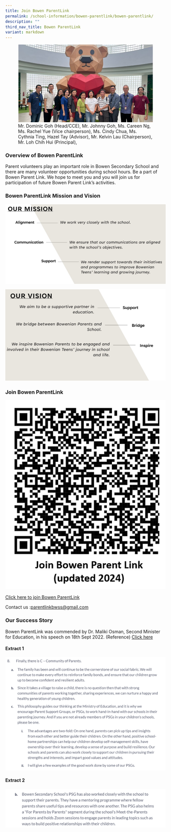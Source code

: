 ```yaml
---
title: Join Bowen ParentLink
permalink: /school-information/bowen-parentlink/bowen-parentlink/
description: ""
third_nav_title: Bowen ParentLink
variant: markdown
---
```

<figure>
<img src="/images/Parentlink%20Group%20Photo.jpg">
<figcaption>Mr. Dominic Goh (Head/CCE),  Mr. Johnny Goh, Ms. Careen Ng, Ms. Rachel Yue (Vice chairperson), Ms. Cindy Chua, Ms. Cythnia Ting, Hazel Tay (Advisor), Mr. Kelvin Lau (Chairperson), Mr. Loh Chih Hui (Principal),</figcaption>
</figure>

### Overview of Bowen ParentLink

Parent volunteers play an important role in Bowen Secondary School and there are many volunteer opportunities during school hours. Be a part of Bowen Parent Link. We hope to meet you and you will join us for participation of future Bowen Parent Link’s activities.


### Bowen ParentLink Mission and Vision

![](/images/PLink%20Misson.jpg)

![](/images/PLink%20Vision.jpg)

### Join Bowen ParentLink
![Join ParentLink QR Code](/images/School%20Information/Bowen%20ParentLink/Join_ParentLink_2024.jpg)
		 
[Click here to join Bowen ParentLink](https://docs.google.com/forms/d/e/1FAIpQLSek5jWMu-Ik1Gxfht-VVy7vfdGIgLYBdf7Wssvx1Hz56QQZqQ/viewform)

Contact us :[parentlinkbwss@gmail.com](mailto:parentlinkbwss@gmail.com)

### Our Success Story

Bowen ParentLink was commended by Dr. Maliki Osman, Second Minister for Education, in his speech on 18th Sept 2022. (Reference) 
<a target="_blank" href="https://www.moe.gov.sg/news/speeches/20220918-speech-by-dr-maliki-osman-second-minister-for-education-for-bapa-sepanjang-hayat-dads-role-in-education-forum-at-lifelong-learning-institute">Click here</a>

#### Extract 1
![](/images/School%20Information/Bowen%20ParentLink/quote%201.png)

#### Extract 2
![](/images/School%20Information/Bowen%20ParentLink/quote%202.png)